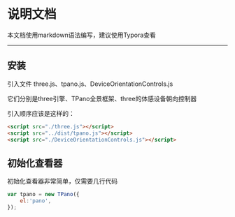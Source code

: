 # 说明文档

本文档使用markdown语法编写，建议使用Typora查看

---

## 安装

引入文件 three.js、tpano.js、DeviceOrientationControls.js

它们分别是three引擎、TPano全景框架、three的体感设备朝向控制器

引入顺序应该是这样的：

``` html
<script src="./three.js"></script>
<script src="../dist/tpano.js"></script>
<script src="./DeviceOrientationControls.js"></script>
```

## 初始化查看器

初始化查看器非常简单，仅需要几行代码

``` javascript
var tpano = new TPano({
    el:'pano',
});
```


